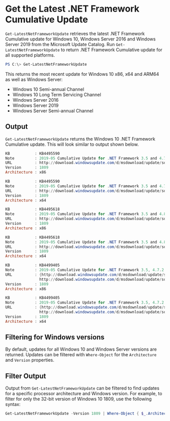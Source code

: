 # Get the Latest .NET Framework Cumulative Update

`Get-LatestNetFrameworkUpdate` retrieves the latest .NET Framework Cumulative update for Windows 10, Windows Server 2016 and Windows Server 2019 from the Microsoft Update Catalog. Run `Get-LatestNetFrameworkUpdate` to return .NET Framework Cumulative update for all supported platforms.

```powershell
PS C:\> Get-LatestNetFrameworkUpdate
```

This returns the most recent update for Windows 10 x86, x64 and ARM64 as well as Windows Server:

* Windows 10 Semi-annual Channel
* Windows 10 Long Term Servicing Channel
* Windows Server 2016
* Windows Server 2019
* Windows Server Semi-annual Channel

## Output

`Get-LatestNetFrameworkUpdate` returns the Windows 10 .NET Framework Cumulative update. This will look similar to output shown below.

```powershell
KB           : KB4495590
Note         : 2019-05 Cumulative Update for .NET Framework 3.5 and 4.7.2 for Windows 10 Version 1809 (KB4495590)
URL          : http://download.windowsupdate.com/d/msdownload/update/software/secu/2019/05/windows10.0-kb4495590-x86_5fd58f430ab750b5579d30aeaa38fcf08346c3a5.msu
Version      : 1809
Architecture : x86

KB           : KB4495590
Note         : 2019-05 Cumulative Update for .NET Framework 3.5 and 4.7.2 for Windows 10 Version 1809 for x64 (KB4495590)
URL          : http://download.windowsupdate.com/d/msdownload/update/software/secu/2019/05/windows10.0-kb4495590-x64_d746e135ff19912a8fd20a53bcc89fd20cbd3b6a.msu
Version      : 1809
Architecture : x64

KB           : KB4495618
Note         : 2019-05 Cumulative Update for .NET Framework 3.5 and 4.8 for Windows 10 Version 1809 (KB4495618)
URL          : http://download.windowsupdate.com/d/msdownload/update/software/secu/2019/05/windows10.0-kb4495618-x86_6483d6f46c3c81e24b9e0ab74ca87fea6464bfe4.msu
Version      : 1809
Architecture : x86

KB           : KB4495618
Note         : 2019-05 Cumulative Update for .NET Framework 3.5 and 4.8 for Windows 10 Version 1809 for x64 (KB4495618)
URL          : http://download.windowsupdate.com/d/msdownload/update/software/secu/2019/05/windows10.0-kb4495618-x64_2d3245836cfd2467024a907947837e7879463a3b.msu
Version      : 1809
Architecture : x64

KB           : KB4499405
Note         : 2019-05 Cumulative Update for .NET Framework 3.5, 4.7.2 and 4.8 for Windows 10 Version 1809 (KB4499405)
URL          : {http://download.windowsupdate.com/d/msdownload/update/software/secu/2019/05/windows10.0-kb4495618-x86_6483d6f46c3c81e24b9e0ab74ca87fea6464bfe4.msu, 
               http://download.windowsupdate.com/d/msdownload/update/software/secu/2019/05/windows10.0-kb4495590-x86_5fd58f430ab750b5579d30aeaa38fcf08346c3a5.msu}
Version      : 1809
Architecture : x86

KB           : KB4499405
Note         : 2019-05 Cumulative Update for .NET Framework 3.5, 4.7.2 and 4.8 for Windows 10 Version 1809 for x64 (KB4499405)
URL          : {http://download.windowsupdate.com/d/msdownload/update/software/secu/2019/05/windows10.0-kb4495618-x64_2d3245836cfd2467024a907947837e7879463a3b.msu, 
               http://download.windowsupdate.com/d/msdownload/update/software/secu/2019/05/windows10.0-kb4495590-x64_d746e135ff19912a8fd20a53bcc89fd20cbd3b6a.msu}
Version      : 1809
Architecture : x64
```

## Filtering for Windows versions

By default, updates for all Windows 10 and Windows Server versions are returned. Updates can be filtered with `Where-Object` for the `Architecture` and `Version` properties.

## Filter Output

Output from `Get-LatestNetFrameworkUpdate` can be filtered to find updates for a specific processor architecture and Windows version. For example, to filter for only the 32-bit version of Windows 10 1809, use the following syntax:

```powershell
Get-LatestNetFrameworkUpdate -Version 1809 | Where-Object { $_.Architecture -eq "x86" }
```
